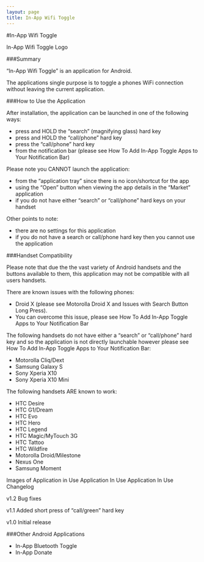 ```yaml
---
layout: page
title: In-App Wifi Toggle
---
```


#In-App Wifi Toggle

In-App Wifi Toggle Logo

###Summary

“In-App Wifi Toggle” is an application for Android.

The applications single purpose is to toggle a phones WiFi connection without leaving the current application.

###How to Use the Application

After installation, the application can be launched in one of the following ways:

- press and HOLD the “search” (magnifying glass) hard key
- press and HOLD the “call/phone” hard key
- press the “call/phone” hard key
- from the notification bar (please see How To Add In-App Toggle Apps to Your Notification Bar)

Please note you CANNOT launch the application:

- from the “application tray” since there is no icon/shortcut for the app
- using the “Open” button when viewing the app details in the “Market” application
- if you do not have either “search” or “call/phone” hard keys on your handset

Other points to note:

- there are no settings for this application
- if you do not have a search or call/phone hard key then you cannot use the application

###Handset Compatibility

Please note that due the the vast variety of Android handsets and the buttons available to them, this application may not be compatible with all users handsets.

There are known issues with the following phones:

- Droid X (please see Motorolla Droid X and Issues with Search Button Long Press).
- You can overcome this issue, please see How To Add In-App Toggle Apps to Your Notification Bar

The following handsets do not have either a “search” or “call/phone” hard key and so the application is not directly launchable however please see How To Add In-App Toggle Apps to Your Notification Bar:

- Motorolla Cliq/Dext
- Samsung Galaxy S
- Sony Xperia X10
- Sony Xperia X10 Mini

The following handsets ARE known to work:

- HTC Desire
- HTC G1/Dream
- HTC Evo
- HTC Hero
- HTC Legend
- HTC Magic/MyTouch 3G
- HTC Tattoo
- HTC Wildfire
- Motorolla Droid/Milestone
- Nexus One
- Samsung Moment

Images of Application in Use
Application In Use
Application In Use
Changelog

v1.2 Bug fixes

v1.1 Added short press of “call/green” hard key

v1.0 Initial release

###Other Android Applications

- In-App Bluetooth Toggle
- In-App Donate
